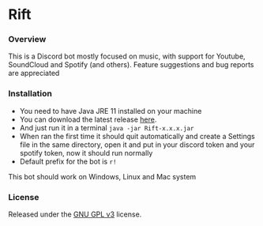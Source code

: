 # Rift
### Overview
This is a Discord bot mostly focused on music, with support for Youtube, SoundCloud and Spotify (and others).
Feature suggestions and bug reports are appreciated

### Installation
- You need to have Java JRE 11 installed on your machine
- You can download the latest release [here](https://github.com/ItsOnlyGame/Rift/releases/latest). 
- And just run it in a terminal ```java -jar Rift-x.x.x.jar```
- When ran the first time it should quit automatically and create a Settings file in the same directory, open it and put in your discord token and your spotify token, now it should run normally
- Default prefix for the bot is ```r!```

This bot should work on Windows, Linux and Mac system

### License
Released under the [GNU GPL v3](https://www.gnu.org/licenses/gpl-3.0.en.html) license.
